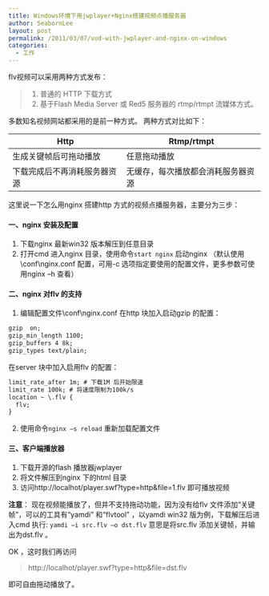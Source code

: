 ```yaml
---
title: Windows环境下用jwplayer+Nginx搭建视频点播服务器
author: SeabornLee
layout: post
permalink: /2011/03/07/vod-with-jwplayer-and-nginx-on-windows
categories:
  - 工作
--- 
```


flv视频可以采用两种方式发布：
>1. 普通的 HTTP 下载方式
>2. 基于Flash Media Server 或 Red5 服务器的 rtmp/rtmpt 流媒体方式。
 
多数知名视频网站都采用的是前一种方式。
两种方式对比如下：    
    
| Http                   |             Rtmp/rtmpt       |
-------------------------|------------------------------|
| 生成关键帧后可拖动播放     | 任意拖动播放                   |
| 下载完成后不再消耗服务器资源 | 无缓存，每次播放都会消耗服务器资源 |
 
这里说一下怎么用nginx 搭建http 方式的视频点播服务器，主要分为三步：

#### 一、nginx 安装及配置

1. 下载nginx 最新win32 版本解压到任意目录
2. 打开cmd 进入nginx 目录，使用命令`start nginx` 启动nginx （默认使用\conf\nginx.conf 配置，可用-c 选项指定要使用的配置文件，更多参数可使用nginx –h 查看）

#### 二、nginx 对flv 的支持

1. 编辑配置文件\conf\nginx.conf
在http 块加入启动gzip 的配置：
```apache
gzip  on;
gzip_min_length 1100;
gzip_buffers 4 8k;
gzip_types text/plain;
```
在server 块中加入启用flv 的配置：
```apache
limit_rate_after 1m; # 下载1M 后开始限速
limit_rate 100k; # 将速度限制为100k/s
location ~ \.flv {
  flv;
}
```
	
2. 使用命令`nginx –s reload` 重新加载配置文件

#### 三、客户端播放器

1. 下载开源的flash 播放器jwplayer
2. 将文件解压到nginx 下的html 目录
3. 访问http://localhot/player.swf?type=http&file=1.flv 即可播放视频
 
**注意**：
现在视频能播放了，但并不支持拖动功能，因为没有给flv 文件添加“关键帧”，可以的工具有“yamdi” 和“flvtool” ，以yamdi win32 版为例，下载解压后进入cmd 执行:
`yamdi –i src.flv –o dst.flv`
意思是将src.flv 添加关键帧，并输出为dst.flv 。

OK ，这时我们再访问
>http://localhot/player.swf?type=http&file=dst.flv 

即可自由拖动播放了。